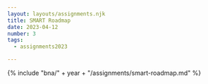 ```yaml
---
layout: layouts/assignments.njk
title: SMART Roadmap
date: 2023-04-12
number: 3
tags:
  - assignments2023

---
```



{% include "bna/" + year + "/assignments/smart-roadmap.md" %}

